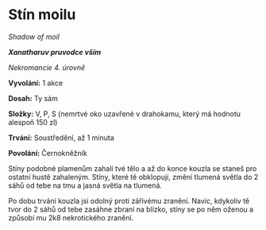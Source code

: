 # Stín moilu

*Shadow of moil*

***Xanatharuv pruvodce vším***

 *Nekromancie 4. úrovně* 
 

**Vyvolání:** 1 akce

**Dosah:** Ty sám

**Složky:** V, P, S (nemrtvé oko uzavřené v drahokamu, který má hodnotu alespoň 150 zl)

**Trvání:** Soustředění, až 1 minuta

**Povolání:** Černokněžník
 
Stíny podobné plamenům zahalí tvé tělo a až do konce kouzla se staneš pro ostatní hustě zahaleným. Stíny, které tě obklopují, změní tlumená světla do 2 sáhů od tebe na tmu a jasná světla na tlumená.

Po dobu trvání kouzla jsi odolný proti zářivému zranění. Navíc, kdykoliv tě tvor do 2 sáhů od tebe zasáhne zbraní na blízko, stíny se po něm oženou a způsobí mu 2k8 nekrotického zranění.